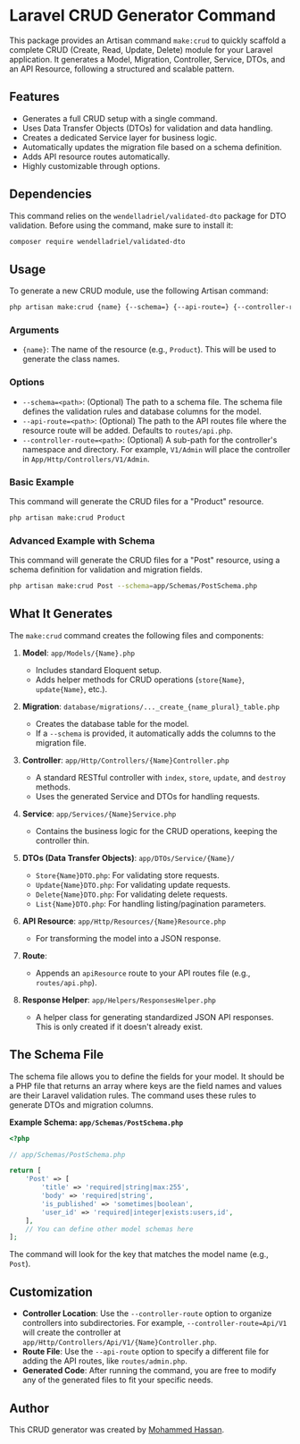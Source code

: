 # Laravel CRUD Generator Command

This package provides an Artisan command `make:crud` to quickly scaffold a complete CRUD (Create, Read, Update, Delete) module for your Laravel application. It generates a Model, Migration, Controller, Service, DTOs, and an API Resource, following a structured and scalable pattern.

## Features

-   Generates a full CRUD setup with a single command.
-   Uses Data Transfer Objects (DTOs) for validation and data handling.
-   Creates a dedicated Service layer for business logic.
-   Automatically updates the migration file based on a schema definition.
-   Adds API resource routes automatically.
-   Highly customizable through options.

## Dependencies

This command relies on the `wendelladriel/validated-dto` package for DTO validation. Before using the command, make sure to install it:

```bash
composer require wendelladriel/validated-dto
```

## Usage

To generate a new CRUD module, use the following Artisan command:

```bash
php artisan make:crud {name} {--schema=} {--api-route=} {--controller-route=}
```

### Arguments

-   `{name}`: The name of the resource (e.g., `Product`). This will be used to generate the class names.

### Options

-   `--schema=<path>`: (Optional) The path to a schema file. The schema file defines the validation rules and database columns for the model.
-   `--api-route=<path>`: (Optional) The path to the API routes file where the resource route will be added. Defaults to `routes/api.php`.
-   `--controller-route=<path>`: (Optional) A sub-path for the controller's namespace and directory. For example, `V1/Admin` will place the controller in `App/Http/Controllers/V1/Admin`.

### Basic Example

This command will generate the CRUD files for a "Product" resource.

```bash
php artisan make:crud Product
```

### Advanced Example with Schema

This command will generate the CRUD files for a "Post" resource, using a schema definition for validation and migration fields.

```bash
php artisan make:crud Post --schema=app/Schemas/PostSchema.php
```

## What It Generates

The `make:crud` command creates the following files and components:

1.  **Model**: `app/Models/{Name}.php`
    -   Includes standard Eloquent setup.
    -   Adds helper methods for CRUD operations (`store{Name}`, `update{Name}`, etc.).

2.  **Migration**: `database/migrations/..._create_{name_plural}_table.php`
    -   Creates the database table for the model.
    -   If a `--schema` is provided, it automatically adds the columns to the migration file.

3.  **Controller**: `app/Http/Controllers/{Name}Controller.php`
    -   A standard RESTful controller with `index`, `store`, `update`, and `destroy` methods.
    -   Uses the generated Service and DTOs for handling requests.

4.  **Service**: `app/Services/{Name}Service.php`
    -   Contains the business logic for the CRUD operations, keeping the controller thin.

5.  **DTOs (Data Transfer Objects)**: `app/DTOs/Service/{Name}/`
    -   `Store{Name}DTO.php`: For validating store requests.
    -   `Update{Name}DTO.php`: For validating update requests.
    -   `Delete{Name}DTO.php`: For validating delete requests.
    -   `List{Name}DTO.php`: For handling listing/pagination parameters.

6.  **API Resource**: `app/Http/Resources/{Name}Resource.php`
    -   For transforming the model into a JSON response.

7.  **Route**:
    -   Appends an `apiResource` route to your API routes file (e.g., `routes/api.php`).

8.  **Response Helper**: `app/Helpers/ResponsesHelper.php`
    -   A helper class for generating standardized JSON API responses. This is only created if it doesn't already exist.

## The Schema File

The schema file allows you to define the fields for your model. It should be a PHP file that returns an array where keys are the field names and values are their Laravel validation rules. The command uses these rules to generate DTOs and migration columns.

**Example Schema: `app/Schemas/PostSchema.php`**

```php
<?php

// app/Schemas/PostSchema.php

return [
    'Post' => [
        'title' => 'required|string|max:255',
        'body' => 'required|string',
        'is_published' => 'sometimes|boolean',
        'user_id' => 'required|integer|exists:users,id',
    ],
    // You can define other model schemas here
];
```

The command will look for the key that matches the model name (e.g., `Post`).

## Customization

-   **Controller Location**: Use the `--controller-route` option to organize controllers into subdirectories. For example, `--controller-route=Api/V1` will create the controller at `app/Http/Controllers/Api/V1/{Name}Controller.php`.
-   **Route File**: Use the `--api-route` option to specify a different file for adding the API routes, like `routes/admin.php`.
-   **Generated Code**: After running the command, you are free to modify any of the generated files to fit your specific needs.

## Author

This CRUD generator was created by [Mohammed Hassan](https://github.com/suiiz).

